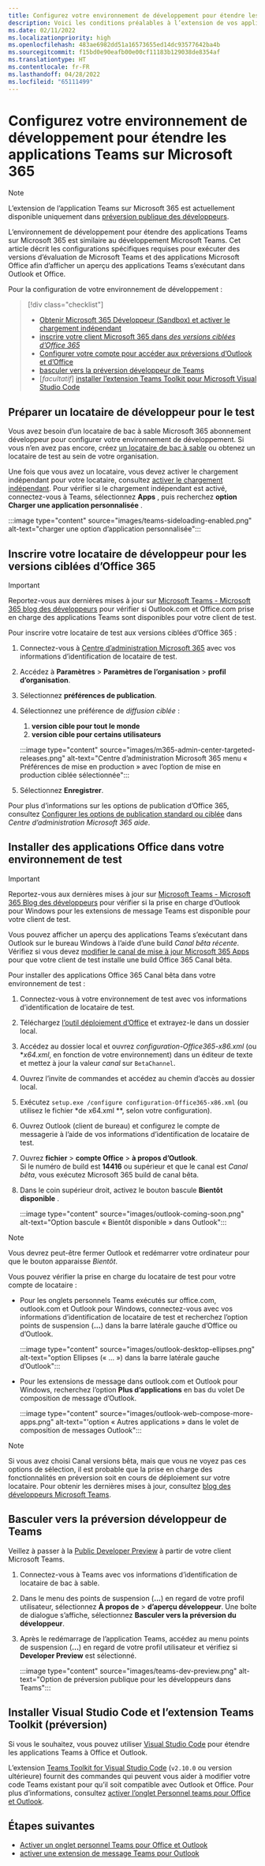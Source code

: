 ```yaml
---
title: Configurez votre environnement de développement pour étendre les applications Teams sur Microsoft 365
description: Voici les conditions préalables à l’extension de vos applications Teams dans Microsoft 365
ms.date: 02/11/2022
ms.localizationpriority: high
ms.openlocfilehash: 483ae6982dd51a16573655ed14dc93577642ba4b
ms.sourcegitcommit: f15bd0e90eafb00e00cf11183b129038de8354af
ms.translationtype: HT
ms.contentlocale: fr-FR
ms.lasthandoff: 04/28/2022
ms.locfileid: "65111499"
---
```

# <a name="set-up-your-dev-environment-for-extending-teams-apps-across-microsoft-365"></a>Configurez votre environnement de développement pour étendre les applications Teams sur Microsoft 365

> [!NOTE]
> L’extension de l’application Teams sur Microsoft 365 est actuellement disponible uniquement dans [préversion publique des développeurs](~/resources/dev-preview/developer-preview-intro.md).

L’environnement de développement pour étendre des applications Teams sur Microsoft 365 est similaire au développement Microsoft Teams. Cet article décrit les configurations spécifiques requises pour exécuter des versions d’évaluation de Microsoft Teams et des applications Microsoft Office afin d’afficher un aperçu des applications Teams s’exécutant dans Outlook et Office.

Pour la configuration de votre environnement de développement :

> [!div class="checklist"]
>
> * [Obtenir Microsoft 365 Développeur (Sandbox) et activer le chargement indépendant](#prepare-a-developer-tenant-for-testing)
> * [inscrire votre client Microsoft 365 dans *des versions ciblées d’Office 365*](#enroll-your-developer-tenant-for-office-365-targeted-releases)
> * [Configurer votre compte pour accéder aux préversions d’Outlook et d’Office](#install-office-apps-in-your-test-environment)
> * [basculer vers la préversion développeur de Teams](#switch-to-the-developer-preview-version-of-teams)
> * [*facultatif*] [installer l’extension Teams Toolkit pour Microsoft Visual Studio Code](#install-visual-studio-code-and-teams-toolkit-preview-extension)

## <a name="prepare-a-developer-tenant-for-testing"></a>Préparer un locataire de développeur pour le test

Vous avez besoin d’un locataire de bac à sable Microsoft 365 abonnement développeur pour configurer votre environnement de développement. Si vous n’en avez pas encore, créez [un locataire de bac à sable](/office/developer-program/microsoft-365-developer-program-get-started) ou obtenez un locataire de test au sein de votre organisation.

Une fois que vous avez un locataire, vous devez activer le chargement indépendant pour votre locataire, consultez [activer le chargement indépendant](/microsoftteams/platform/concepts/build-and-test/prepare-your-o365-tenant#enable-custom-teams-apps-and-turn-on-custom-app-uploading). Pour vérifier si le chargement indépendant est activé, connectez-vous à Teams, sélectionnez **Apps** , puis recherchez **option Charger une application personnalisée** .

:::image type="content" source="images/teams-sideloading-enabled.png" alt-text="charger une option d’application personnalisée":::

## <a name="enroll-your-developer-tenant-for-office-365-targeted-releases"></a>Inscrire votre locataire de développeur pour les versions ciblées d’Office 365

> [!IMPORTANT]
> Reportez-vous aux dernières mises à jour sur [Microsoft Teams - Microsoft 365 blog des développeurs](https://devblogs.microsoft.com/microsoft365dev/) pour vérifier si Outlook.com et Office.com prise en charge des applications Teams sont disponibles pour votre client de test.

Pour inscrire votre locataire de test aux versions ciblées d’Office 365 :

1. Connectez-vous à [Centre d’administration Microsoft 365](https://admin.microsoft.com) avec vos informations d’identification de locataire de test.
1. Accédez à **Paramètres** > **Paramètres de l’organisation** > **profil d’organisation**.
1. Sélectionnez **préférences de publication**.
1. Sélectionnez une préférence de *diffusion ciblée* :
    1. **version cible pour tout le monde**
    1. **version cible pour certains utilisateurs**

    :::image type="content" source="images/m365-admin-center-targeted-releases.png" alt-text="Centre d’administration Microsoft 365 menu « Préférences de mise en production » avec l’option de mise en production ciblée sélectionnée":::

1. Sélectionnez **Enregistrer**.

Pour plus d’informations sur les options de publication d’Office 365, consultez [Configurer les options de publication standard ou ciblée](/microsoft-365/admin/manage/release-options-in-office-365?view=o365-worldwide&preserve-view=true#targeted-release) dans *Centre d’administration Microsoft 365 aide*.

## <a name="install-office-apps-in-your-test-environment"></a>Installer des applications Office dans votre environnement de test

> [!IMPORTANT]
> Reportez-vous aux dernières mises à jour sur [Microsoft Teams - Microsoft 365 Blog des développeurs](https://devblogs.microsoft.com/microsoft365dev/) pour vérifier si la prise en charge d’Outlook pour Windows pour les extensions de message Teams est disponible pour votre client de test.

Vous pouvez afficher un aperçu des applications Teams s’exécutant dans Outlook sur le bureau Windows à l’aide d’une build *Canal bêta récente*. Vérifiez si vous devez [modifier le canal de mise à jour Microsoft 365 Apps](/deployoffice/change-update-channels?WT.mc_id=M365-MVP-5002016) pour que votre client de test installe une build Office 365 Canal bêta.

Pour installer des applications Office 365 Canal bêta dans votre environnement de test :

1. Connectez-vous à votre environnement de test avec vos informations d’identification de locataire de test.
1. Téléchargez [l’outil déploiement d’Office](https://www.microsoft.com/download/details.aspx?id=49117) et extrayez-le dans un dossier local.
1. Accédez au dossier local et ouvrez *configuration-Office365-x86.xml* (ou **x64.xml*, en fonction de votre environnement) dans un éditeur de texte et mettez à jour la valeur *canal* sur `BetaChannel`.
1. Ouvrez l’invite de commandes et accédez au chemin d’accès au dossier local.
1. Exécutez `setup.exe /configure configuration-Office365-x86.xml` (ou utilisez le fichier *de x64.xml **, selon votre configuration).
1. Ouvrez Outlook (client de bureau) et configurez le compte de messagerie à l’aide de vos informations d’identification de locataire de test.
1. Ouvrez **fichier** > **compte Office** > **à propos d’Outlook**.  
   Si le numéro de build est **14416** ou supérieur et que le canal est *Canal bêta*, vous exécutez Microsoft 365 build de canal bêta.
1. Dans le coin supérieur droit, activez le bouton bascule **Bientôt disponible** .

    :::image type="content" source="images/outlook-coming-soon.png" alt-text="Option bascule « Bientôt disponible » dans Outlook":::

> [!NOTE]
> Vous devrez peut-être fermer Outlook et redémarrer votre ordinateur pour que le bouton apparaisse *Bientôt*.

Vous pouvez vérifier la prise en charge du locataire de test pour votre compte de locataire :

* Pour les onglets personnels Teams exécutés sur office.com, outlook.com et Outlook pour Windows, connectez-vous avec vos informations d’identification de locataire de test et recherchez l’option points de suspension (**...**) dans la barre latérale gauche d’Office ou d’Outlook.

    :::image type="content" source="images/outlook-desktop-ellipses.png" alt-text="option Ellipses (« ... ») dans la barre latérale gauche d’Outlook":::

* Pour les extensions de message dans outlook.com et Outlook pour Windows, recherchez l’option **Plus d’applications** en bas du volet De composition de message d’Outlook.

    :::image type="content" source="images/outlook-web-compose-more-apps.png" alt-text="'option « Autres applications » dans le volet de composition de messages Outlook":::

> [!NOTE]
> Si vous avez choisi Canal versions bêta, mais que vous ne voyez pas ces options de sélection, il est probable que la prise en charge des fonctionnalités en préversion soit en cours de déploiement sur votre locataire. Pour obtenir les dernières mises à jour, consultez [blog des développeurs Microsoft Teams](https://devblogs.microsoft.com/microsoft365dev/).

## <a name="switch-to-the-developer-preview-version-of-teams"></a>Basculer vers la préversion développeur de Teams

Veillez à passer à la [Public Developer Preview](../resources/dev-preview/developer-preview-intro.md) à partir de votre client Microsoft Teams.

1. Connectez-vous à Teams avec vos informations d’identification de locataire de bac à sable.
1. Dans le menu des points de suspension (**...**) en regard de votre profil utilisateur, sélectionnez **À propos de** > **d’aperçu développeur**. Une boîte de dialogue s’affiche, sélectionnez **Basculer vers la préversion du développeur**.
1. Après le redémarrage de l’application Teams, accédez au menu points de suspension (**...**) en regard de votre profil utilisateur et vérifiez si **Developer Preview** est sélectionné.

    :::image type="content" source="images/teams-dev-preview.png" alt-text="Option de préversion publique pour les développeurs dans Teams":::

## <a name="install-visual-studio-code-and-teams-toolkit-preview-extension"></a>Installer Visual Studio Code et l’extension Teams Toolkit (préversion)

Si vous le souhaitez, vous pouvez utiliser [Visual Studio Code](https://code.visualstudio.com/) pour étendre les applications Teams à Office et Outlook.

L’extension [Teams Toolkit for Visual Studio Code](https://aka.ms/teams-toolkit) (`v2.10.0` ou version ultérieure) fournit des commandes qui peuvent vous aider à modifier votre code Teams existant pour qu’il soit compatible avec Outlook et Office. Pour plus d’informations, consultez [activer l’onglet Personnel teams pour Office et Outlook](extend-m365-teams-personal-tab.md).

## <a name="next-steps"></a>Étapes suivantes

* [Activer un onglet personnel Teams pour Office et Outlook](extend-m365-teams-personal-tab.md)
* [activer une extension de message Teams pour Outlook](extend-m365-teams-message-extension.md)
